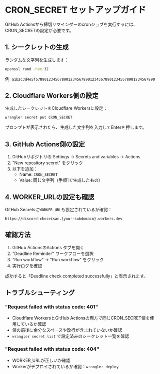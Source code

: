 # CRON_SECRET セットアップガイド

GitHub Actionsから締切リマインダーのcronジョブを実行するには、CRON_SECRETの設定が必要です。

## 1. シークレットの生成

ランダムな文字列を生成します：

```bash
openssl rand -hex 32
```

例: `a1b2c3d4e5f6789012345678901234567890123456789012345678901234567890`

## 2. Cloudflare Workers側の設定

生成したシークレットをCloudflare Workersに設定：

```bash
wrangler secret put CRON_SECRET
```

プロンプトが表示されたら、生成した文字列を入力してEnterを押します。

## 3. GitHub Actions側の設定

1. GitHubリポジトリの Settings → Secrets and variables → Actions
2. "New repository secret" をクリック
3. 以下を追加：
   - Name: `CRON_SECRET`
   - Value: 同じ文字列（手順1で生成したもの）

## 4. WORKER_URLの設定も確認

GitHub Secretsに`WORKER_URL`も設定されているか確認：

```
https://discord-choseisan.{your-subdomain}.workers.dev
```

## 確認方法

1. GitHub ActionsのActions タブを開く
2. "Deadline Reminder" ワークフローを選択
3. "Run workflow" → "Run workflow" をクリック
4. 実行ログを確認

成功すると「Deadline check completed successfully」と表示されます。

## トラブルシューティング

### "Request failed with status code: 401"

- Cloudflare WorkersとGitHub Actionsの両方で同じCRON_SECRET値を使用しているか確認
- 値の前後に余分なスペースや改行が含まれていないか確認
- `wrangler secret list` で設定済みのシークレット一覧を確認

### "Request failed with status code: 404"

- WORKER_URLが正しいか確認
- Workerがデプロイされているか確認：`wrangler deploy`